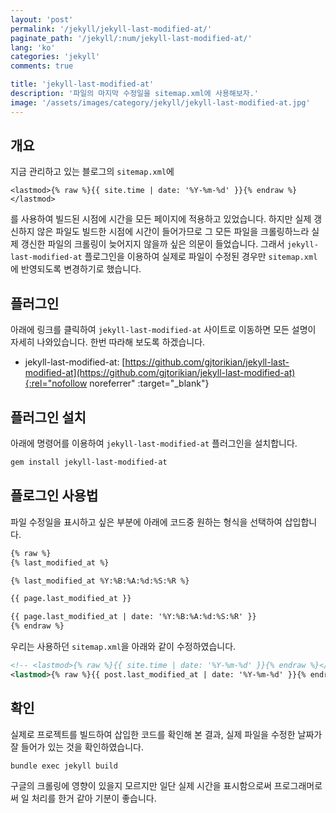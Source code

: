 ```yaml
---
layout: 'post'
permalink: '/jekyll/jekyll-last-modified-at/'
paginate_path: '/jekyll/:num/jekyll-last-modified-at/'
lang: 'ko'
categories: 'jekyll'
comments: true

title: 'jekyll-last-modified-at'
description: '파일의 마지막 수정일을 sitemap.xml에 사용해보자.'
image: '/assets/images/category/jekyll/jekyll-last-modified-at.jpg'
---
```


## 개요
지금 관리하고 있는 블로그의 ```sitemap.xml```에

```<lastmod>{% raw %}{{ site.time | date: '%Y-%m-%d' }}{% endraw %}</lastmod>```

를 사용하여 빌드된 시점에 시간을 모든 페이지에 적용하고 있었습니다. 하지만 실제 갱신하지 않은 파일도 빌드한 시점에 시간이 들어가므로 그 모든 파일을 크롤링하느라 실제 갱신한 파일의 크롤링이 늦어지지 않을까 싶은 의문이 들었습니다. 그래서 ```jekyll-last-modified-at``` 플로그인을 이용하여 실제로 파일이 수정된 경우만 ```sitemap.xml```에 반영되도록 변경하기로 했습니다.

## 플러그인
아래에 링크를 클릭하여 ```jekyll-last-modified-at``` 사이트로 이동하면 모든 설명이 자세히 나와있습니다. 한번 따라해 보도록 하겠습니다.

- jekyll-last-modified-at: [https://github.com/gjtorikian/jekyll-last-modified-at](https://github.com/gjtorikian/jekyll-last-modified-at){:rel="nofollow noreferrer" :target="_blank"}

## 플러그인 설치
아래에 명령어를 이용하여 ```jekyll-last-modified-at``` 플러그인을 설치합니다.

```bash
gem install jekyll-last-modified-at
```

## 플로그인 사용법
파일 수정일을 표시하고 싶은 부분에 아래에 코드중 원하는 형식을 선택하여 삽입합니다.

```html
{% raw %}
{% last_modified_at %}

{% last_modified_at %Y:%B:%A:%d:%S:%R %}

{{ page.last_modified_at }}

{{ page.last_modified_at | date: '%Y:%B:%A:%d:%S:%R' }}
{% endraw %}
```

우리는 사용하던 ```sitemap.xml```을 아래와 같이 수정하였습니다.

```xml
<!-- <lastmod>{% raw %}{{ site.time | date: '%Y-%m-%d' }}{% endraw %}</lastmod> -->
<lastmod>{% raw %}{{ post.last_modified_at | date: '%Y-%m-%d' }}{% endraw %}</lastmod>
```

## 확인
실제로 프로젝트를 빌드하여 삽입한 코드를 확인해 본 결과, 실제 파일을 수정한 날짜가 잘 들어가 있는 것을 확인하였습니다.

```bash
bundle exec jekyll build
```

구글의 크롤링에 영향이 있을지 모르지만 일단 실제 시간을 표시함으로써 프로그래머로써 일 처리를 한거 같아 기분이 좋습니다.